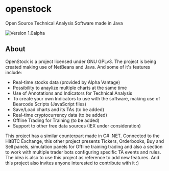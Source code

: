 # openstock
Open Source Technical Analysis Software made in Java

![Version 1.0alpha](https://ibb.co/C8rVqVB)

## About
OpenStock is a project licensed under GNU GPLv3. The project is being created making use of NetBeans and Java. And some of it's features include:

* Real-time stocks data (provided by Alpha Vantage)
* Possibility to anaylize multiple charts at the same time
* Use of Annotations and Indicators for Technical Analysis
* To create your own Indicators to use with the software, making use of Bearcode Scripts (JavaScript files)
* Save/Load charts and its TAs (to be added)
* Real-time cryptocurrency data (to be added)
* Offline Trading for Training (to be added)
* Support to other free data sources (IEX under consideration)

This project has a similar counterpart made in C# .NET. Connected to the HitBTC Exchange, this other project presents Tickers, Orderbooks, Buy and Sell panels, simulation panels for Offline training trading and also a section to work with multiple trader bots configuring specific TA events and rules. The idea is also to use this project as reference to add new features. And this project also invites anyone interested to contribute with it :)
